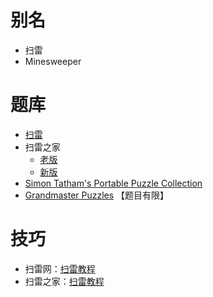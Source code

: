 # 别名
- 扫雷
- Minesweeper

# 题库
- [扫雷](https://cn.puzzle-minesweeper.com/)
- 扫雷之家
  - [老版](http://www.saolei123.com/)
  - [新版](https://m.saolei123.com/)
- [Simon Tatham's Portable Puzzle Collection](https://www.chiark.greenend.org.uk/~sgtatham/puzzles/js/mines.html)
- [Grandmaster Puzzles](https://www.gmpuzzles.com/blog/category/objectplacement/minesweeper/) 【题目有限】

# 技巧
- 扫雷网：[扫雷教程](http://saolei.wang/Guide/Index.asp)
- 扫雷之家：[扫雷教程](http://www.saolei123.com/jiaocheng/)